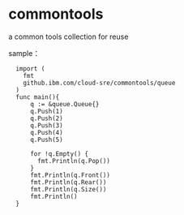 # commontools

a common tools collection for reuse


sample：

```
  import (
    fmt
    github.ibm.com/cloud-sre/commontools/queue
  )
  func main(){
      q := &queue.Queue{}
      q.Push(1)
      q.Push(2)
      q.Push(3)
      q.Push(4)
      q.Push(5)
    
      for !q.Empty() {
        fmt.Println(q.Pop())
      }
      fmt.Println(q.Front())
      fmt.Println(q.Rear())
      fmt.Println(q.Size())
      fmt.Println()
  }
  
 
  ```
